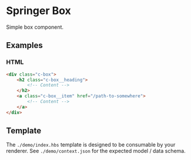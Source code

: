 # Springer Box

Simple box component.

## Examples

### HTML

```html
<div class="c-box">
    <h2 class="c-box__heading">
        <!-- Content -->
    </h2>
    <a class="c-box__item" href="/path-to-somewhere">
        <!-- Content -->
    </a>
</div>
```

## Template

The `./demo/index.hbs` template is designed to be consumable by your renderer. See `./demo/context.json` for the expected model / data schema. 
